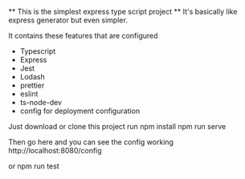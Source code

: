 ** This is the simplest express type script project **
It's basically like express generator but even simpler.

It contains these features that are configured
 - Typescript
 - Express
 - Jest
 - Lodash
 - prettier
 - eslint
 - ts-node-dev
 - config for deployment configuration

Just download or clone this project
run   npm install
npm run serve

Then go here and you can see the config working
http://localhost:8080/config

or npm run test

